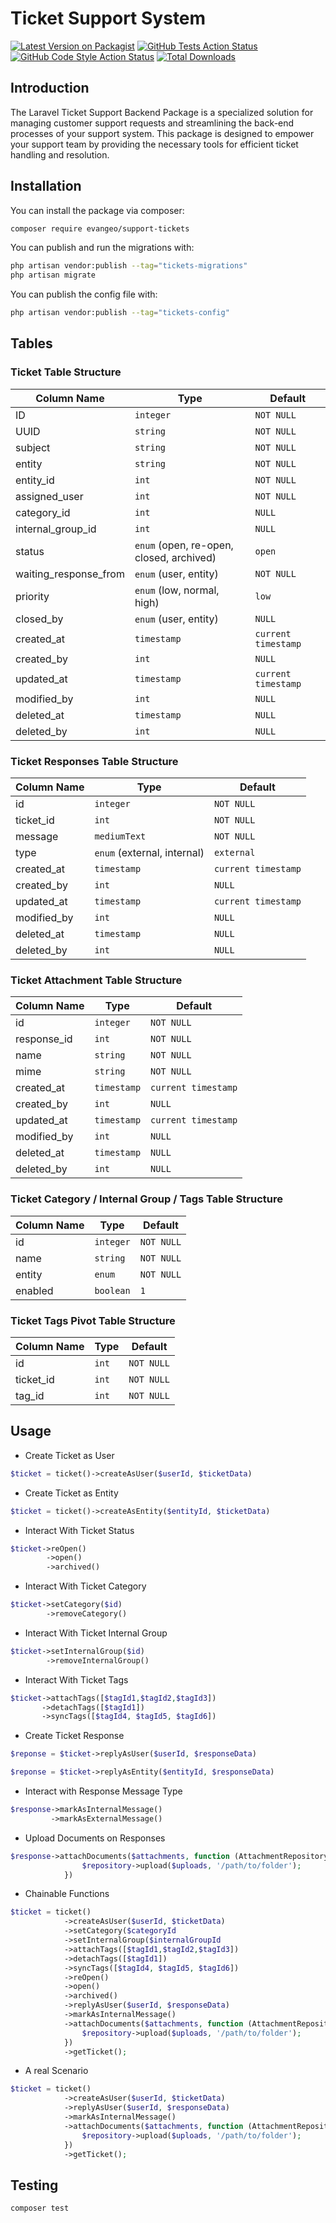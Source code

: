 # Ticket Support System

[![Latest Version on Packagist](https://img.shields.io/packagist/v/epls-tickets/tickets.svg?style=flat-square)](https://packagist.org/packages/epls-tickets/tickets)
[![GitHub Tests Action Status](https://img.shields.io/github/actions/workflow/status/epls-tickets/tickets/run-tests.yml?branch=main&label=tests&style=flat-square)](https://github.com/epls-tickets/tickets/actions?query=workflow%3Arun-tests+branch%3Amain)
[![GitHub Code Style Action Status](https://img.shields.io/github/actions/workflow/status/epls-tickets/tickets/fix-php-code-style-issues.yml?branch=main&label=code%20style&style=flat-square)](https://github.com/epls-tickets/tickets/actions?query=workflow%3A"Fix+PHP+code+style+issues"+branch%3Amain)
[![Total Downloads](https://img.shields.io/packagist/dt/epls-tickets/tickets.svg?style=flat-square)](https://packagist.org/packages/epls-tickets/tickets)

## Introduction

The Laravel Ticket Support Backend Package is a specialized solution for managing customer support requests and streamlining the back-end processes of your support system. This package is designed to empower your support team by providing the necessary tools for efficient ticket handling and resolution.


## Installation

You can install the package via composer:

```bash
composer require evangeo/support-tickets
```

You can publish and run the migrations with:

```bash
php artisan vendor:publish --tag="tickets-migrations"
php artisan migrate
```

You can publish the config file with:

```bash
php artisan vendor:publish --tag="tickets-config"
```

## Tables

### Ticket Table Structure

| Column Name           | Type                                     | Default             |
|-----------------------|------------------------------------------|---------------------|
| ID                    | `integer`                                | `NOT NULL`          |
| UUID                  | `string`                                 | `NOT NULL`          |
| subject               | `string`                                 | `NOT NULL`          |
| entity                | `string`                                 | `NOT NULL`          |
| entity_id             | `int`                                    | `NOT NULL`          |
| assigned_user         | `int`                                    | `NOT NULL`          |
| category_id           | `int`                                    | `NULL`              |
| internal_group_id     | `int`                                    | `NULL`              |
| status                | `enum` (open, re-open, closed, archived) | `open`              |
| waiting_response_from | `enum` (user, entity)                    | `NOT NULL`          |
| priority              | `enum` (low, normal, high)               | `low`               |
| closed_by             | `enum` (user, entity)                    | `NULL`              |
| created_at            | `timestamp`                              | `current timestamp` |
| created_by            | `int`                                    | `NULL`              |
| updated_at            | `timestamp`                              | `current timestamp` |
| modified_by           | `int`                                    | `NULL`              |
| deleted_at            | `timestamp`                              | `NULL`              |
| deleted_by            | `int`                                    | `NULL`              |

### Ticket Responses Table Structure

| Column Name | Type                        | Default             |
|-------------|-----------------------------|---------------------|
| id          | `integer`                   | `NOT NULL`          |
| ticket_id   | `int`                       | `NOT NULL`          |
| message     | `mediumText`                | `NOT NULL`          |
| type        | `enum` (external, internal) | `external`          |
| created_at  | `timestamp`                 | `current timestamp` |
| created_by  | `int`                       | `NULL`              |
| updated_at  | `timestamp`                 | `current timestamp` |
| modified_by | `int`                       | `NULL`              |
| deleted_at  | `timestamp`                 | `NULL`              |
| deleted_by  | `int`                       | `NULL`              |

### Ticket Attachment Table Structure

| Column Name | Type        | Default             |
|-------------|-------------|---------------------|
| id          | `integer`   | `NOT NULL`          |
| response_id | `int`       | `NOT NULL`          |
| name        | `string`    | `NOT NULL`          |
| mime        | `string`    | `NOT NULL`          |
| created_at  | `timestamp` | `current timestamp` |
| created_by  | `int`       | `NULL`              |
| updated_at  | `timestamp` | `current timestamp` |
| modified_by | `int`       | `NULL`              |
| deleted_at  | `timestamp` | `NULL`              |
| deleted_by  | `int`       | `NULL`              |

### Ticket Category / Internal Group / Tags Table Structure

| Column Name | Type      | Default    |
|-------------|-----------|------------|
| id          | `integer` | `NOT NULL` |
| name        | `string`  | `NOT NULL` |
| entity      | `enum`    | `NOT NULL` |
| enabled     | `boolean` | `1 `       |

### Ticket Tags Pivot Table Structure

| Column Name | Type      | Default    |
|-------------|-----------|------------|
| id          | `int`     | `NOT NULL` |
| ticket_id   | `int`     | `NOT NULL` |
| tag_id      | `int`     | `NOT NULL` |

## Usage

- Create Ticket as User
```php
$ticket = ticket()->createAsUser($userId, $ticketData)
```

- Create Ticket as Entity
```php
$ticket = ticket()->createAsEntity($entityId, $ticketData)
```

- Interact With Ticket Status
```php
$ticket->reOpen()
        ->open()
        ->archived()
```

- Interact With Ticket Category
```php
$ticket->setCategory($id)
        ->removeCategory()
```

- Interact With Ticket Internal Group
```php
$ticket->setInternalGroup($id)
        ->removeInternalGroup()
```

- Interact With Ticket Tags
```php
$ticket->attachTags([$tagId1,$tagId2,$tagId3])
       ->detachTags([$tagId1])
       ->syncTags([$tagId4, $tagId5, $tagId6])
```

- Create Ticket Response
```php
$reponse = $ticket->replyAsUser($userId, $responseData)

$reponse = $ticket->replyAsEntity($entityId, $responseData)
```

- Interact with Response Message Type
```php
$response->markAsInternalMessage()
         ->markAsExternalMessage()
```

- Upload Documents on Responses
```php
$response->attachDocuments($attachments, function (AttachmentRepository $repository) use ($uploads){
                $repository->upload($uploads, '/path/to/folder');
            })
```

- Chainable Functions
```php
$ticket = ticket()
            ->createAsUser($userId, $ticketData)
            ->setCategory($categoryId
            ->setInternalGroup($internalGroupId
            ->attachTags([$tagId1,$tagId2,$tagId3])
            ->detachTags([$tagId1])
            ->syncTags([$tagId4, $tagId5, $tagId6])
            ->reOpen()
            ->open()
            ->archived()
            ->replyAsUser($userId, $responseData)
            ->markAsInternalMessage()
            ->attachDocuments($attachments, function (AttachmentRepository $repository) use ($uploads){
                $repository->upload($uploads, '/path/to/folder');
            })
            ->getTicket();
```

- A real Scenario
```php
$ticket = ticket()
            ->createAsUser($userId, $ticketData)
            ->replyAsUser($userId, $responseData)
            ->markAsInternalMessage()
            ->attachDocuments($attachments, function (AttachmentRepository $repository) use ($uploads){
                $repository->upload($uploads, '/path/to/folder');
            })
            ->getTicket();
```

## Testing

```bash
composer test
```
